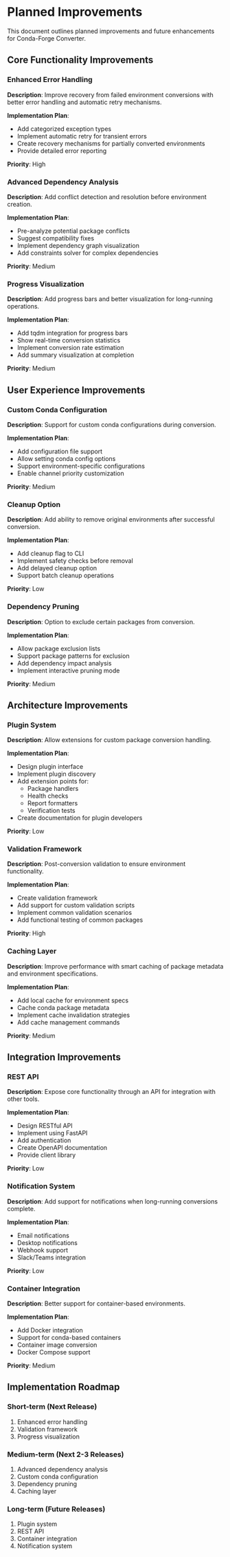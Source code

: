 # Planned Improvements

This document outlines planned improvements and future enhancements for Conda-Forge Converter.

## Core Functionality Improvements

### Enhanced Error Handling

**Description**: Improve recovery from failed environment conversions with better error handling and automatic retry mechanisms.

**Implementation Plan**:

- Add categorized exception types
- Implement automatic retry for transient errors
- Create recovery mechanisms for partially converted environments
- Provide detailed error reporting

**Priority**: High

### Advanced Dependency Analysis

**Description**: Add conflict detection and resolution before environment creation.

**Implementation Plan**:

- Pre-analyze potential package conflicts
- Suggest compatibility fixes
- Implement dependency graph visualization
- Add constraints solver for complex dependencies

**Priority**: Medium

### Progress Visualization

**Description**: Add progress bars and better visualization for long-running operations.

**Implementation Plan**:

- Add tqdm integration for progress bars
- Show real-time conversion statistics
- Implement conversion rate estimation
- Add summary visualization at completion

**Priority**: Medium

## User Experience Improvements

### Custom Conda Configuration

**Description**: Support for custom conda configurations during conversion.

**Implementation Plan**:

- Add configuration file support
- Allow setting conda config options
- Support environment-specific configurations
- Enable channel priority customization

**Priority**: Medium

### Cleanup Option

**Description**: Add ability to remove original environments after successful conversion.

**Implementation Plan**:

- Add cleanup flag to CLI
- Implement safety checks before removal
- Add delayed cleanup option
- Support batch cleanup operations

**Priority**: Low

### Dependency Pruning

**Description**: Option to exclude certain packages from conversion.

**Implementation Plan**:

- Allow package exclusion lists
- Support package patterns for exclusion
- Add dependency impact analysis
- Implement interactive pruning mode

**Priority**: Medium

## Architecture Improvements

### Plugin System

**Description**: Allow extensions for custom package conversion handling.

**Implementation Plan**:

- Design plugin interface
- Implement plugin discovery
- Add extension points for:
  - Package handlers
  - Health checks
  - Report formatters
  - Verification tests
- Create documentation for plugin developers

**Priority**: Low

### Validation Framework

**Description**: Post-conversion validation to ensure environment functionality.

**Implementation Plan**:

- Create validation framework
- Add support for custom validation scripts
- Implement common validation scenarios
- Add functional testing of common packages

**Priority**: High

### Caching Layer

**Description**: Improve performance with smart caching of package metadata and environment specifications.

**Implementation Plan**:

- Add local cache for environment specs
- Cache conda package metadata
- Implement cache invalidation strategies
- Add cache management commands

**Priority**: Medium

## Integration Improvements

### REST API

**Description**: Expose core functionality through an API for integration with other tools.

**Implementation Plan**:

- Design RESTful API
- Implement using FastAPI
- Add authentication
- Create OpenAPI documentation
- Provide client library

**Priority**: Low

### Notification System

**Description**: Add support for notifications when long-running conversions complete.

**Implementation Plan**:

- Email notifications
- Desktop notifications
- Webhook support
- Slack/Teams integration

**Priority**: Low

### Container Integration

**Description**: Better support for container-based environments.

**Implementation Plan**:

- Add Docker integration
- Support for conda-based containers
- Container image conversion
- Docker Compose support

**Priority**: Medium

## Implementation Roadmap

### Short-term (Next Release)

1. Enhanced error handling
1. Validation framework
1. Progress visualization

### Medium-term (Next 2-3 Releases)

1. Advanced dependency analysis
1. Custom conda configuration
1. Dependency pruning
1. Caching layer

### Long-term (Future Releases)

1. Plugin system
1. REST API
1. Container integration
1. Notification system
